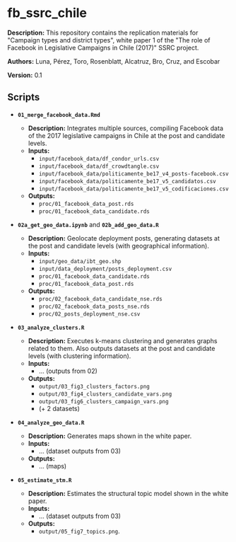 # fb_ssrc_chile

**Description:** This repository contains the replication materials for "Campaign types and district types", white paper 1 of the "The role of Facebook in Legislative Campaigns in Chile (2017)" SSRC project. 

**Authors:** Luna, Pérez, Toro, Rosenblatt, Alcatruz, Bro, Cruz, and Escobar

**Version:** 0.1


## Scripts


- **`01_merge_facebook_data.Rmd`**
  + **Description:** Integrates multiple sources, compiling Facebook data of the 2017 legislative campaigns in Chile at the post and candidate levels.
  + **Inputs:** 
    + `input/facebook_data/df_condor_urls.csv`
    + `input/facebook_data/df_crowdtangle.csv`
    + `input/facebook_data/politicamente_be17_v4_posts-facebook.csv`
    + `input/facebook_data/politicamente_be17_v5_candidatos.csv`
    + `input/facebook_data/politicamente_be17_v5_codificaciones.csv`
  + **Outputs:** 
    + `proc/01_facebook_data_post.rds`
    + `proc/01_facebook_data_candidate.rds`

- **`02a_get_geo_data.ipynb`** and **`02b_add_geo_data.R`**
  + **Description:** Geolocate deployment posts, generating datasets at the post and candidate levels (with geographical information).
  + **Inputs:** 
    + `input/geo_data/ibt_geo.shp`
    + `input/data_deployment/posts_deployment.csv`
    + `proc/01_facebook_data_candidate.rds`
    + `proc/01_facebook_data_post.rds`
  + **Outputs:** 
    + `proc/02_facebook_data_candidate_nse.rds`
    + `proc/02_facebook_data_posts_nse.rds`
    + `proc/02_posts_deployment_nse.csv`
- **`03_analyze_clusters.R`**
  + **Description:** Executes k-means clustering and generates graphs related to them. Also outputs datasets at the post and candidate levels (with clustering information).
  + **Inputs:** 
    + ... (outputs from 02)
  + **Outputs:**
    + `output/03_fig3_clusters_factors.png` 
    + `output/03_fig4_clusters_candidate_vars.png` 
    + `output/03_fig6_clusters_campaign_vars.png`
    + (+ 2 datasets)
- **`04_analyze_geo_data.R`**
  + **Description:** Generates maps shown in the white paper.
  + **Inputs:** 
    + ... (dataset outputs from 03)
  + **Outputs:** 
    + ... (maps)
- **`05_estimate_stm.R`**
  + **Description:** Estimates the structural topic model shown in the white paper.
  + **Inputs:** 
    + ... (dataset outputs from 03)
  + **Outputs:** 
    + `output/05_fig7_topics.png`.
